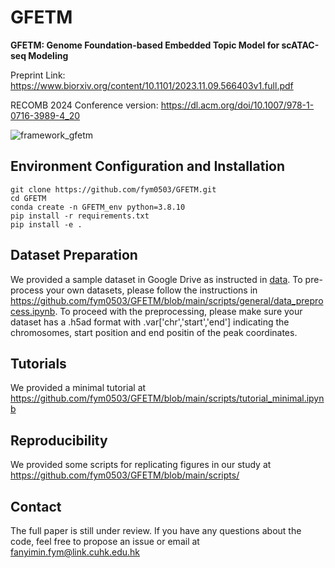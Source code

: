 # GFETM
**GFETM: Genome Foundation-based Embedded Topic Model for scATAC-seq Modeling**

Preprint Link: https://www.biorxiv.org/content/10.1101/2023.11.09.566403v1.full.pdf

RECOMB 2024 Conference version: https://dl.acm.org/doi/10.1007/978-1-0716-3989-4_20

![framework_gfetm](https://github.com/user-attachments/assets/6e090921-21d0-4089-a6fc-7b8db5fa14a2)

## Environment Configuration and Installation
```
git clone https://github.com/fym0503/GFETM.git
cd GFETM
conda create -n GFETM_env python=3.8.10
pip install -r requirements.txt
pip install -e .
```

## Dataset Preparation
We provided a sample dataset in Google Drive as instructed in [data](https://github.com/fym0503/GFETM/tree/main/data). To pre-process your own datasets, please follow the instructions in https://github.com/fym0503/GFETM/blob/main/scripts/general/data_preprocess.ipynb. To proceed with the preprocessing, please make sure your dataset has a .h5ad format with .var['chr','start','end'] indicating the chromosomes, start position and end positin of the peak coordinates.

## Tutorials
We provided a minimal tutorial at https://github.com/fym0503/GFETM/blob/main/scripts/tutorial_minimal.ipynb

## Reproducibility
We provided some scripts for replicating figures in our study at https://github.com/fym0503/GFETM/blob/main/scripts/

## Contact
The full paper is still under review. If you have any questions about the code, feel free to propose an issue or email at fanyimin.fym@link.cuhk.edu.hk
